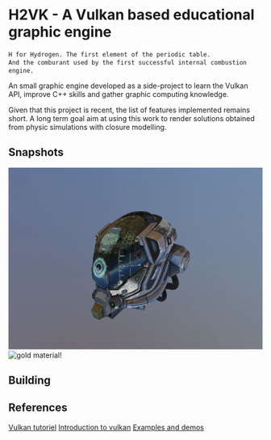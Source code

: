 # H2VK - A Vulkan based educational graphic engine 

```
H for Hydrogen. The first element of the periodic table.
And the comburant used by the first successful internal combustion engine.
```

An small graphic engine developed as a side-project to learn the Vulkan API, improve C++ skills and gather graphic computing knowledge.

Given that this project is recent, the list of features implemented remains short.
A long term goal aim at using this work to render solutions obtained from physic simulations with closure modelling.

## Snapshots

![damaged helmet!](./snapshots/damaged_helmet.png "Damaged helmet")
![gold material!](./snapshots/gold.png "Golden spheres")

## Building

## References

[Vulkan tutoriel](https://vulkan-tutorial.com)
[Introduction to vulkan](https://vkguide.dev/)
[Examples and demos](https://github.com/SaschaWillems/Vulkan)
